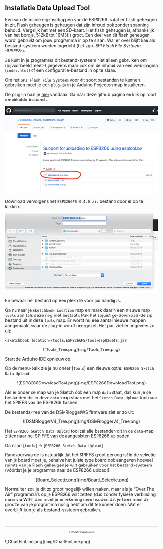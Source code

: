 ## Installatie Data Upload Tool
Eén van de mooie eigenschappen van de ESP8266 is dat er flash geheugen in zit. 
Flash geheugen is geheugen dat zijn inhoud ook zonder spanning behoud. 
Vergelijk het met een SD-kaart. Het flash geheugen is, afhankelijk van het 
bordje, 512kB tot 16MB(!) groot. Een deel van dit flash geheugen wordt gebruikt 
om jouw programma in op te slaan. Wat er over blijft kan als bestand-systeem 
worden ingericht (het zgn. *SPI Flash File Systeem* ‑SPIFFS‑).

Je kunt in je programma dit bestand-systeem niet alleen gebruiken om 
(bijvoorbeeld meet-) gegevens maar ook om de inhoud van
een web-pagina (`index.html`) of een configuratie-bestand in op te slaan.

Om het `SPI Flash File Systeem` voor dit soort bestanden te 
kunnen gebruiken moet je een `plug-in` in je Arduino Projecten map installeren. 

De plug-in haal je
<a href="https://github.com/esp8266/arduino-esp8266fs-plugin/releases/tag/0.4.0/" target="_blank">
hier</a>
vandaan. Ga naar deze github pagina en klik op rood omcirkelde bestand ..

![ESP8266FSDownload.png](img/ESP8266FSDownload.png)

Download vervolgens het `ESP8266FS-0.4.0.zip` bestand door er op te klikken.    

![ESP8266FS_Save.png](img/ESP8266FS_Save.png)

En bewaar het bestand op een plek die voor jou handig is.

Ga nu naar je `Sketchbook Location` map en maak daarin een nieuwe map `tools` aan (als 
deze nog niet bestaat). Pak het zojuist ge-download-de zip bestand uit in deze 
`tools` map. Er wordt nu een aantal nieuwe mappen aangemaakt waar de plug-in wordt 
neergezet. Het pad ziet er ongeveer zo uit:

`<sketchbook location>/tools/ESP8266FS/tool/esp8266fs.jar`

<center>![Tools_Tree.png](img/Tools_Tree.png)</center>

Start de Arduino IDE opnieuw op.

Op de menu-balk zie je nu onder [`Tools`] een nieuwe optie: 
`ESP8266 Sketch Data Upload`.

<center>![ESP8266DownloadTool.png](img/ESP8266DownloadTool.png)</center>

Als er onder de map van je Sketch óók een map `data` staat, dan kun je de 
bestanden die in deze `data`-map staan met het `Sketch Data Upload` tool naar
het SPIFFS van de ESP8266 flashen.

De bestands-tree van de DSMRloggerWS firmware ziet er zo uit:
<center>![DSMRloggerV4_Tree.png](img/DSMRloggerV4_Tree.png)</center>

Het `ESP8266 Sketch Data Upload` tool zal alle bestanden dit in de `data`-map zitten
naar het SPIFFS van de aangesloten ESP8266 uploaden.

Ga naar: [`tools`] -> [`ESP8266 Sketch Data Upload`] 

Randvoorwaarde is natuurlijk dat het SPIFFS groot genoeg is!
In de selectie van je board moet je, 
behalve het juiste type board ook aangeven hoeveel ruimte van je Flash geheugen je 
wilt gebruiken voor het bestand-systeem (vóórdat je je programma naar de ESP8266 
upload!). 

<center>![Board_Selectie.png](img/Board_Selectie.png)</center>

Normaliter zou je dit zo groot mogelijk willen maken, maar als je 
“Over The Air” programma’s op je ESP8266 wilt zetten (dus zonder fysieke verbinding 
maar via WiFi) dan moet je er rekening mee houden dat je twee maal de grootte van je 
programma nodig hebt om dit te kunnen doen. Wat er overblijft kun je als 
bestand-systeem gebruiken.



<br>

---
<center  style="font-size: 70%">[ChartFinancieel]</center><br>
![ChartFinLine.png](img/ChartFinLine.png)
